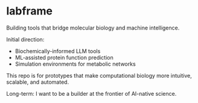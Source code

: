 # labframe
Building tools that bridge molecular biology and machine intelligence.

Initial direction:
- Biochemically-informed LLM tools
- ML-assisted protein function prediction
- Simulation environments for metabolic networks

This repo is for prototypes that make computational biology more intuitive, scalable, and automated.

Long-term: I want to be a builder at the frontier of AI-native science.
